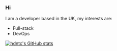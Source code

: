 ### Hi
I am a developer based in the UK, my interests are:
- Full-stack 
- DevOps

[![hdntc's GitHub stats](https://github-readme-stats.vercel.app/api?username=hdntc)](https://github.com/anuraghazra/github-readme-stats)
